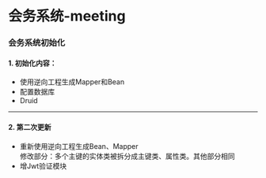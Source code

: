 # 会务系统-meeting
### 会务系统初始化
#### 1. 初始化内容：
   - 使用逆向工程生成Mapper和Bean
   - 配置数据库
   - Druid

----------------------
#### 2. 第二次更新
   - 重新使用逆向工程生成Bean、Mapper
     <br>修改部分：多个主键的实体类被拆分成主键类、属性类。其他部分相同
   - 增Jwt验证模块
   
